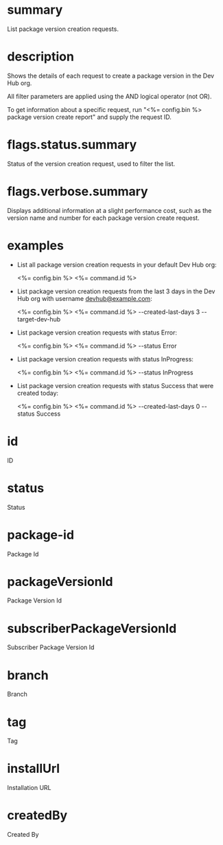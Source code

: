 # summary

List package version creation requests.

# description

Shows the details of each request to create a package version in the Dev Hub org.

All filter parameters are applied using the AND logical operator (not OR).

To get information about a specific request, run "<%= config.bin %> package version create report" and supply the request ID.

# flags.status.summary

Status of the version creation request, used to filter the list.

# flags.verbose.summary

Displays additional information at a slight performance cost, such as the version name and number for each package version create request.

# examples

- List all package version creation requests in your default Dev Hub org:

  <%= config.bin %> <%= command.id %>

- List package version creation requests from the last 3 days in the Dev Hub org with username devhub@example.com:

  <%= config.bin %> <%= command.id %> --created-last-days 3 --target-dev-hub

- List package version creation requests with status Error:

  <%= config.bin %> <%= command.id %> --status Error

- List package version creation requests with status InProgress:

  <%= config.bin %> <%= command.id %> --status InProgress

- List package version creation requests with status Success that were created today:

  <%= config.bin %> <%= command.id %> --created-last-days 0 --status Success

# id

ID

# status

Status

# package-id

Package Id

# packageVersionId

Package Version Id

# subscriberPackageVersionId

Subscriber Package Version Id

# branch

Branch

# tag

Tag

# installUrl

Installation URL

# createdBy

Created By
